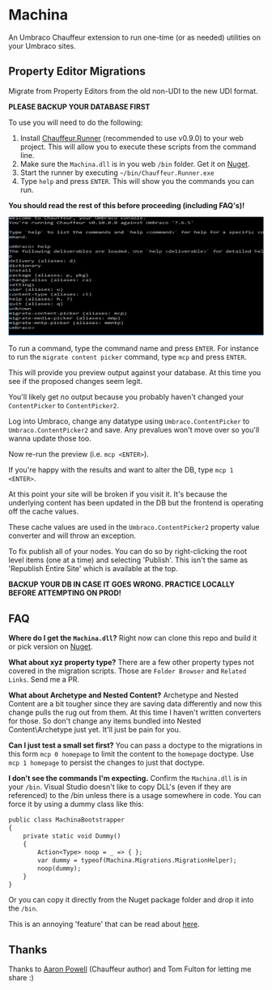 # Machina

An Umbraco Chauffeur extension to run one-time (or as needed) utilities on your Umbraco sites.

## Property Editor Migrations

Migrate from Property Editors from the old non-UDI to the new UDI format.

**PLEASE BACKUP YOUR DATABASE FIRST**

To use you will need to do the following:

1) Install [Chauffeur.Runner](https://www.nuget.org/packages/Chauffeur.Runner/0.9.0) (recommended to use v0.9.0) to your web project. This will allow you to execute these scripts from the command line.
2) Make sure the `Machina.dll` is in you web `/bin` folder. Get it on [Nuget](https://www.nuget.org/packages/Umbraco.Machina).
3) Start the runner by executing `~/bin/Chauffeur.Runner.exe`
4) Type `help` and press `ENTER`. This will show you the commands you can run.

**You should read the rest of this before proceeding (including FAQ's)!**

![help](assets/machina.png)

To run a command, type the command name and press `ENTER`. For instance to run the `migrate content picker` command, type `mcp` and press `ENTER`.

This will provide you preview output against your database. At this time you see if the proposed changes seem legit.

You'll likely get no output because you probably haven't changed your `ContentPicker` to `ContentPicker2`.

Log into Umbraco, change any datatype using `Umbraco.ContentPicker` to `Umbraco.ContentPicker2` and save. Any prevalues won't move over so you'll wanna update those too.

Now re-run the preview (i.e. `mcp <ENTER>`).

If you're happy with the results and want to alter the DB, type `mcp 1 <ENTER>`.

At this point your site will be broken if you visit it. It's because the underlying content has been updated in the DB but the frontend is operating off the cache values.

These cache values are used in the `Umbraco.ContentPicker2` property value converter and will throw an exception.

To fix publish all of your nodes. You can do so by right-clicking the root level items (one at a time) and selecting 'Publish'. This isn't the same as 'Republish Entire Site' which is available at the top.

**BACKUP YOUR DB IN CASE IT GOES WRONG. PRACTICE LOCALLY BEFORE ATTEMPTING ON PROD!**

## FAQ

**Where do I get the `Machina.dll`?**
Right now can clone this repo and build it or pick version on [Nuget](https://www.nuget.org/packages/Umbraco.Machina).

**What about xyz property type?**
There are a few other property types not covered in the migration scripts. Those are `Folder Browser` and `Related Links`. Send me a PR.

**What about Archetype and Nested Content?**
Archetype and Nested Content are a bit tougher since they are saving data differently and now this change pulls the rug out from them. At this time I haven't written converters for those. So don't change any items bundled into Nested Content\Archetype just yet. It'll just be pain for you.

**Can I just test a small set first?**
You can pass a doctype to the migrations in this form `mcp 0 homepage` to limit the content to the `homepage` doctype. Use `mcp 1 homepage` to persist the changes to just that doctype.

**I don't see the commands I'm expecting.**
Confirm the `Machina.dll` is in your `/bin`. Visual Studio doesn't like to copy DLL's (even if they are referenced) to the /bin unless there is a usage somewhere in code. You can force it by using a dummy class like this:
```
public class MachinaBootstrapper
{
    private static void Dummy()
    {
        Action<Type> noop = _ => { };
        var dummy = typeof(Machina.Migrations.MigrationHelper);
        noop(dummy);
    }
}
```

Or you can copy it directly from the Nuget package folder and drop it into the `/bin`.

This is an annoying 'feature' that can be read about [here](https://stackoverflow.com/questions/15816769/dependent-dll-is-not-getting-copied-to-the-build-output-folder-in-visual-studio).

## Thanks
Thanks to [Aaron Powell](https://github.com/aaronpowell) (Chauffeur author) and Tom Fulton for letting me share :)
